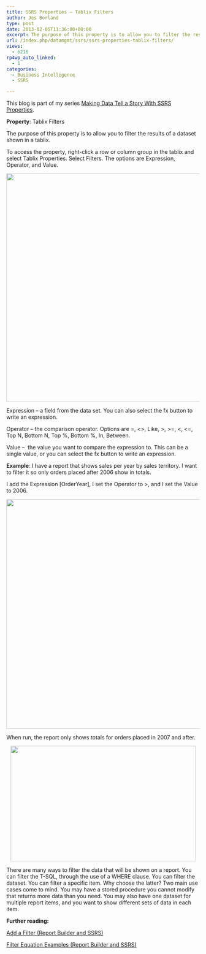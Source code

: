 ```yaml
---
title: SSRS Properties – Tablix Filters
author: Jes Borland
type: post
date: 2013-02-05T11:36:00+00:00
excerpt: The purpose of this property is to allow you to filter the results of a dataset shown in a tablix.
url: /index.php/datamgmt/ssrs/ssrs-properties-tablix-filters/
views:
  - 6216
rp4wp_auto_linked:
  - 1
categories:
  - Business Intelligence
  - SSRS

---
```

This blog is part of my series [Making Data Tell a Story With SSRS Properties][1].

**Property**: Tablix Filters

The purpose of this property is to allow you to filter the results of a dataset shown in a tablix.

To access the property, right-click a row or column group in the tablix and select Tablix Properties. Select Filters. The options are Expression, Operator, and Value.

<p style="text-align: center;">
  <img src="/wp-content/uploads/users/grrlgeek/filter 1.png?mtime=1360071212" alt="" width="579" height="596" />
</p>

Expression &#8211; a field from the data set. You can also select the fx button to write an expression.

Operator &#8211; the comparison operator. Options are =, <>, Like, >, >=, <, <=, Top N, Bottom N, Top %, Bottom %, In, Between.

Value &#8211;  the value you want to compare the expression to. This can be a single value, or you can select the fx button to write an expression.

**Example**: I have a report that shows sales per year by sales territory. I want to filter it so only orders placed after 2006 show in totals.

I add the Expression [OrderYear], I set the Operator to >, and I set the Value to 2006.

<p style="text-align: center;">
  <img src="/wp-content/uploads/users/grrlgeek/filter 2.png?mtime=1360071212" alt="" width="578" height="599" />
</p>

When run, the report only shows totals for orders placed in 2007 and after.

<p style="text-align: center;">
  <img src="/wp-content/uploads/users/grrlgeek/filter 3.png?mtime=1360071212" alt="" width="483" height="301" />
</p>

There are many ways to filter the data that will be shown on a report. You can filter the T-SQL, through the use of a WHERE clause. You can filter the dataset. You can filter a specific item. Why choose the latter? Two main use cases come to mind. You may have a stored procedure you cannot modify that returns more data than you need. You may also have one dataset for multiple report items, and you want to show different sets of data in each item.

**Further reading:**

[Add a Filter (Report Builder and SSRS)][2]

[Filter Equation Examples (Report Builder and SSRS)][3]

 [1]: /index.php/DataMgmt/ssrs/making-data-tell-a-story
 [2]: http://technet.microsoft.com/en-us/library/ee633648.aspx
 [3]: http://technet.microsoft.com/en-us/library/cc627464.aspx